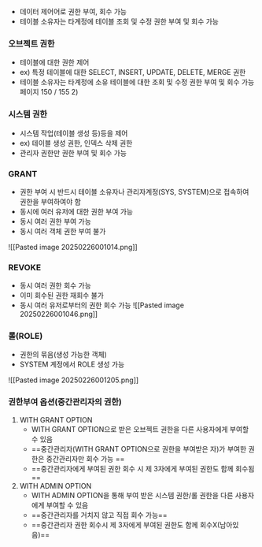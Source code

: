 - 데이터 제어어로 권한 부여, 회수 가능
- 테이블 소유자는 타계정에 테이블 조회 및 수정 권한 부여 및 회수 가능

### 오브젝트 권한 
- 테이블에 대한 권한 제어 
- ex) 특정 테이블에 대한 SELECT, INSERT, UPDATE, DELETE, MERGE 권한
- 테이블 소유자는 타계정에 소유 테이블에 대한 조회 및 수정 권한 부여 및 회수 가능 페이지 150 / 155 2) 

### 시스템 권한 
- 시스템 작업(테이블 생성 등)등을 제어 
- ex) 테이블 생성 권한, 인덱스 삭제 권한 
- 관리자 권한만 권한 부여 및 회수 가능

### GRANT 
- 권한 부여 시 반드시 테이블 소유자나 관리자계정(SYS, SYSTEM)으로 접속하여 권한을 부여하여야 함 
- 동시에 여러 유저에 대한 권한 부여 가능 
- 동시 여러 권한 부여 가능 
- 동시 여러 객체 권한 부여 불가

![[Pasted image 20250226001014.png]]

### REVOKE 
- 동시 여러 권한 회수 가능 
- 이미 회수된 권한 재회수 불가 
- 동시 여러 유저로부터의 권한 회수 가능
![[Pasted image 20250226001046.png]]

### 롤(ROLE) 
- 권한의 묶음(생성 가능한 객체) 
- SYSTEM 계정에서 ROLE 생성 가능

![[Pasted image 20250226001205.png]]

### 권한부여 옵션(중간관리자의 권한) 
1. WITH GRANT OPTION 
	- WITH GRANT OPTION으로 받은 오브젝트 권한을 다른 사용자에게 부여할 수 있음 
	- ==중간관리자(WITH GRANT OPTION으로 권한을 부여받은 자)가 부여한 권한은 중간관리자만 회수 가능 ==
	- ==중간관리자에게 부여된 권한 회수 시 제 3자에게 부여된 권한도 함께 회수됨==
2. WITH ADMIN OPTION
	- WITH ADMIN OPTION을 통해 부여 받은 시스템 권한/롤 권한을 다른 사용자에게 부여할 수 있음 
	- ==중간관리자를 거치지 않고 직접 회수 가능==
	- ==중간관리자 권한 회수시 제 3자에게 부여된 권한도 함께 회수X(남아있음)==